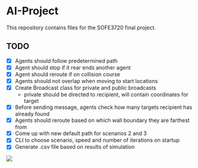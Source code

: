 # AI-Project
This repository contains files for the SOFE3720 final project.

## TODO
- [X] Agents should follow predetermined path
- [X] Agent should stop if it rear ends another agent
- [X] Agent should reroute if on collision course
- [X] Agents should not overlap when moving to start locations
- [X] Create Broadcast class for private and public broadcasts
  - private should be directed to recipient, will contain coordinates for target
- [X] Before sending message, agents check how many targets recipient has already found
- [X] Agents should reroute based on which wall boundary they are farthest from
- [X] Come up with new default path for scenarios 2 and 3
- [X] CLI to choose scenario, speed and number of iterations on startup
- [X] Generate .csv file based on results of simulation

![](https://i.imgur.com/xChvBe7.gif)
